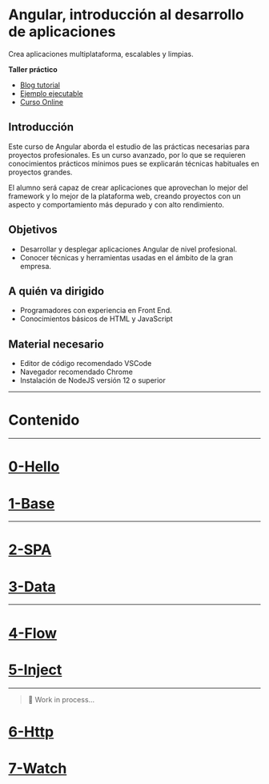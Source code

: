 Angular, introducción al desarrollo de aplicaciones
===================================================
Crea aplicaciones multiplataforma, escalables y limpias.

**Taller práctico**

- [Blog tutorial](https://academia-binaria.com/hola-angular-cli/)
- [Ejemplo ejecutable](https://academiabinaria.github.io/angular-basic/)
- [Curso Online](https://www.trainingit.es/curso-angular-basico/?promo=angular.builders)

Introducción
-------------------------------------------
Este curso de Angular aborda el estudio de las prácticas necesarias para proyectos profesionales. Es un curso avanzado, por lo que se requieren conocimientos prácticos mínimos pues se explicarán técnicas habituales en proyectos grandes.

El alumno será capaz de crear aplicaciones que aprovechan lo mejor del framework y lo mejor de la plataforma web, creando proyectos con un aspecto y comportamiento más depurado y con alto rendimiento.

Objetivos
-------------------------------------------
- Desarrollar y desplegar aplicaciones Angular de nivel profesional.
- Conocer técnicas y herramientas usadas en el ámbito de la gran empresa.

A quién va dirigido
-------------------------------------------
- Programadores con experiencia en Front End.
- Conocimientos básicos de HTML y JavaScript

Material necesario
-------------------------------------------
- Editor de código recomendado VSCode
- Navegador recomendado Chrome
- Instalación de NodeJS versión 12 o superior

---

# Contenido

---

# [0-Hello](https://github.com/AcademiaBinaria/angular-basic/blob/master/docs/0-hello.md)

# [1-Base](https://github.com/AcademiaBinaria/angular-basic/blob/master/docs/1-base.md)

---

# [2-SPA](https://github.com/AcademiaBinaria/angular-basic/blob/master/docs/2-spa.md)


# [3-Data](https://github.com/AcademiaBinaria/angular-basic/blob/master/docs/3-data.md)

---


# [4-Flow](https://github.com/AcademiaBinaria/angular-basic/blob/master/docs/4-flow.md)

# [5-Inject](https://github.com/AcademiaBinaria/angular-basic/blob/master/docs/5-inject.html)

---

> 🚧 Work in process...

# [6-Http](https://github.com/AcademiaBinaria/angular-basic/blob/master/docs/6-http.html)

# [7-Watch](https://github.com/AcademiaBinaria/angular-basic/blob/master/docs/7-watch.html)



